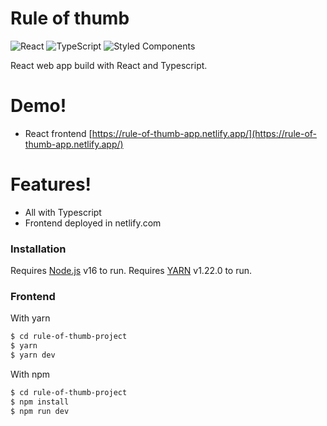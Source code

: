 # Rule of thumb

![React](https://img.shields.io/badge/-React-20232a?logo=react&style=for-the-badge) ![TypeScript](https://img.shields.io/badge/typescript-%23007ACC.svg?style=for-the-badge&logo=typescript&logoColor=white) ![Styled Components](https://img.shields.io/badge/styled--components-DB7093?style=for-the-badge&logo=styled-components&logoColor=white)

React web app build with React and Typescript.

# Demo!

- React frontend [https://rule-of-thumb-app.netlify.app/](https://rule-of-thumb-app.netlify.app/)

# Features!

<!-- - Dark mode 🔥 -->

- All with Typescript
- Frontend deployed in netlify.com

### Installation

Requires [Node.js](https://nodejs.org/) v16 to run.
Requires [YARN](https://yarnpkg.com/) v1.22.0 to run.

### Frontend

With yarn

```sh
$ cd rule-of-thumb-project
$ yarn
$ yarn dev
```

With npm

```sh
$ cd rule-of-thumb-project
$ npm install
$ npm run dev
```

